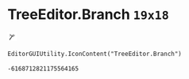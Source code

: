 # TreeEditor.Branch `19x18`
<img src="/img/TreeEditor.Branch.png" width=19 height=18>

``` CSharp
EditorGUIUtility.IconContent("TreeEditor.Branch")
```
```
-6168712821175564165
```
